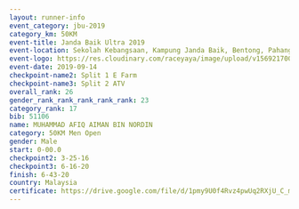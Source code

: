 ```yaml
---
layout: runner-info 
event_category: jbu-2019 
category_km: 50KM 
event-title: Janda Baik Ultra 2019 
event-location: Sekolah Kebangsaan, Kampung Janda Baik, Bentong, Pahang, Malaysia 
event-logo: https://res.cloudinary.com/raceyaya/image/upload/v1569217009/logo/janda-baik_vch1pc.jpg 
event-date: 2019-09-14 
checkpoint-name2: Split 1 E Farm 
checkpoint-name3: Split 2 ATV 
overall_rank: 26
gender_rank_rank_rank_rank_rank: 23
category_rank: 17
bib: 51106
name: MUHAMMAD AFIQ AIMAN BIN NORDIN
category: 50KM Men Open
gender: Male
start: 0-00.0
checkpoint2: 3-25-16
checkpoint3: 6-16-20
finish: 6-43-20
country: Malaysia
certificate: https://drive.google.com/file/d/1pmy9U0f4Rvz4pwUq2RXjU_C_m2LSVpCk/view?usp=sharing
---
```

